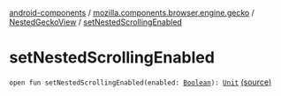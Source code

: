 [android-components](../../index.md) / [mozilla.components.browser.engine.gecko](../index.md) / [NestedGeckoView](index.md) / [setNestedScrollingEnabled](./set-nested-scrolling-enabled.md)

# setNestedScrollingEnabled

`open fun setNestedScrollingEnabled(enabled: `[`Boolean`](https://kotlinlang.org/api/latest/jvm/stdlib/kotlin/-boolean/index.html)`): `[`Unit`](https://kotlinlang.org/api/latest/jvm/stdlib/kotlin/-unit/index.html) [(source)](https://github.com/mozilla-mobile/android-components/blob/master/components/browser/engine-gecko-beta/src/main/java/mozilla/components/browser/engine/gecko/NestedGeckoView.kt#L115)